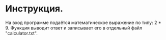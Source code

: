# Инструкция.
На вход программе подаётся математическое выражение по типу: 2 * 9. Функция выводит ответ и записывает его в отдельный файл "calculator.txt".